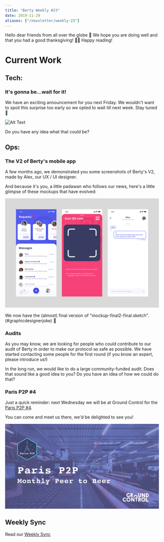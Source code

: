 ```yaml
---
title: "Berty Weekly #23"
date: 2019-11-29
aliases: ["/newsletter/weekly-23"]
---
```


Hello dear friends from all over the globe 🧤
We hope you are doing well and that you had a good thanksgiving! 🦃🍁
Happy reading!

# Current Work

## Tech:

### It's gonna be...wait for it!
We have an exciting announcement for you next Friday. We wouldn't want to spoil this surprise too early so we opted to wait till next week. Stay tuned 🙊


![Alt Text](giphy.gif)


Do you have any idea what that could be?


## Ops:

### The V2 of Berty's mobile app
A few months ago, we demonstrated you some screenshots of Berty's V2, made by Alex, our UX / UI designer.

And because it's you, a little padawan who follows our news, here's a little glimpse of these mockups that have evolved:

![](screen-berty-v2.png)

We now have the (almost) final version of "mockup-final2-final.sketch". (#graphicdesignerjoke) 🎉


### Audits
As you may know, we are looking for people who could contribute to our audit of Berty in order to make our protocol as safe as possible. We have started contacting some people for the first round (if you know an expert, please introduce us!)

In the long run, we would like to do a large community-funded audit. Does that sound like a good idea to you? Do you have an idea of how we could do that?



### Paris P2P #4
Just a quick reminder: next Wednesday we will be at Ground Control for the [Paris P2P #4](https://p2p.paris/en/event/monthly-4/).

You can come and meet us there, we'd be delighted to see you!

![](paris-p2p-4.png)

## Weekly Sync

Read our [Weekly Sync](https://github.com/berty/mgmt/blob/master/meeting-notes/2019/Q4/2019-11-29--staff-team-weekly-sync.md)
